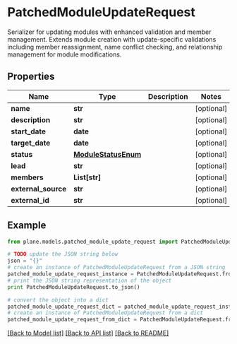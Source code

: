 # PatchedModuleUpdateRequest

Serializer for updating modules with enhanced validation and member management.  Extends module creation with update-specific validations including member reassignment, name conflict checking, and relationship management for module modifications.

## Properties
Name | Type | Description | Notes
------------ | ------------- | ------------- | -------------
**name** | **str** |  | [optional] 
**description** | **str** |  | [optional] 
**start_date** | **date** |  | [optional] 
**target_date** | **date** |  | [optional] 
**status** | [**ModuleStatusEnum**](ModuleStatusEnum.md) |  | [optional] 
**lead** | **str** |  | [optional] 
**members** | **List[str]** |  | [optional] 
**external_source** | **str** |  | [optional] 
**external_id** | **str** |  | [optional] 

## Example

```python
from plane.models.patched_module_update_request import PatchedModuleUpdateRequest

# TODO update the JSON string below
json = "{}"
# create an instance of PatchedModuleUpdateRequest from a JSON string
patched_module_update_request_instance = PatchedModuleUpdateRequest.from_json(json)
# print the JSON string representation of the object
print PatchedModuleUpdateRequest.to_json()

# convert the object into a dict
patched_module_update_request_dict = patched_module_update_request_instance.to_dict()
# create an instance of PatchedModuleUpdateRequest from a dict
patched_module_update_request_from_dict = PatchedModuleUpdateRequest.from_dict(patched_module_update_request_dict)
```
[[Back to Model list]](../README.md#documentation-for-models) [[Back to API list]](../README.md#documentation-for-api-endpoints) [[Back to README]](../README.md)


